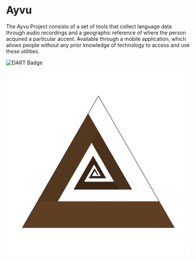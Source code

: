 # Ayvu
The Ayvu Project consists of a set of tools that collect language data through audio recordings and a geographic reference of where the person acquired a particular accent. Available through a mobile application, which allows people without any prior knowledge of technology to access and use these utilities.

![DART Badge](https://img.shields.io/badge/language-DART-orange?logo=DART)

![Current Ayvu logo](assets/ayvu-logo.png)
